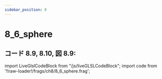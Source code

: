 ```yaml
---
sidebar_position: 8
---
```


# 8_6_sphere
## コード 8.9, 8.10, 図 8.9: 

import LiveGlslCodeBlock from "/js/liveGLSLCodeBlock";
import code from '!!raw-loader!/frags/ch8/8_6_sphere.frag';

<LiveGlslCodeBlock fragName='8_6_sphere.frag' fragCode={code} />
